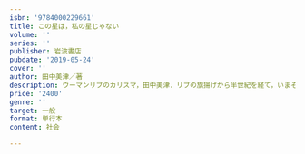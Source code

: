 ```yaml
---
isbn: '9784000229661'
title: この星は，私の星じゃない
volume: ''
series: ''
publisher: 岩波書店
pubdate: '2019-05-24'
cover: ''
author: 田中美津／著
description: ウーマンリブのカリスマ，田中美津．リブの旗揚げから半世紀を経て，いまその胸中に去来するものは?
price: '2400'
genre: ''
target: 一般
format: 単行本
content: 社会

---
```

